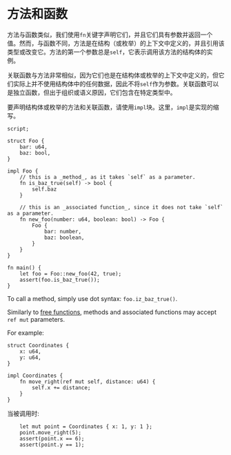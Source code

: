 # 方法和函数

<!-- This section should explain methods & associated functions in Sway -->
<!-- methods_af:example:start -->
方法与函数类似，我们使用`fn`关键字声明它们，并且它们具有参数并返回一个值。然而，与函数不同，方法是在结构（或枚举）的上下文中定义的，并且引用该类型或改变它。方法的第一个参数总是`self`，它表示调用该方法的结构体的实例。

关联函数与方法非常相似，因为它们也是在结构体或枚举的上下文中定义的，但它们实际上并不使用结构体中的任何数据，因此不将`self`作为参数。关联函数可以是独立函数，但出于组织或语义原因，它们包含在特定类型中。

要声明结构体或枚举的方法和关联函数，请使用`impl`块。这里，`impl`是实现的缩写。
<!-- methods_af:example:end -->

```sway
script;

struct Foo {
    bar: u64,
    baz: bool,
}

impl Foo {
    // this is a _method_, as it takes `self` as a parameter.
    fn is_baz_true(self) -> bool {
        self.baz
    }

    // this is an _associated function_, since it does not take `self` as a parameter.
    fn new_foo(number: u64, boolean: bool) -> Foo {
        Foo {
            bar: number,
            baz: boolean,
        }
    }
}

fn main() {
    let foo = Foo::new_foo(42, true);
    assert(foo.is_baz_true());
}

```

<!-- This section should explain how to call a method -->
<!-- call_method:example:start -->
To call a method, simply use dot syntax: `foo.iz_baz_true()`.
<!-- call_method:example:end -->

<!-- This section should explain how methods + assoc. fns can accept `ref mut` params -->
<!-- ref_mut:example:start -->
Similarly to [free functions](functions), methods and associated functions may accept `ref mut` parameters.
<!-- ref_mut:example:end -->

For example:

```sway
struct Coordinates {
    x: u64,
    y: u64,
}

impl Coordinates {
    fn move_right(ref mut self, distance: u64) {
        self.x += distance;
    }
}

```

当被调用时:

```sway
    let mut point = Coordinates { x: 1, y: 1 };
    point.move_right(5);
    assert(point.x == 6);
    assert(point.y == 1);

```
